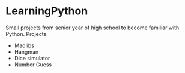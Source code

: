 # LearningPython

Small projects from senior year of high school to become familiar with Python.
Projects:

   * Madlibs
   * Hangman
   * Dice simulator
   * Number Guess
